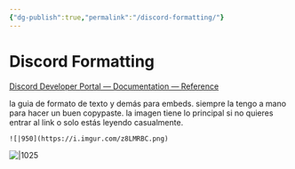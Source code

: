 ```yaml
---
{"dg-publish":true,"permalink":"/discord-formatting/"}
---
```



# Discord Formatting

[Discord Developer Portal — Documentation — Reference](https://discord.com/developers/docs/reference#message-formatting)

la guia de formato de texto y demás para embeds. siempre la tengo a mano para hacer un buen copypaste. la imagen tiene lo principal si no quieres entrar al link o solo estás leyendo casualmente.

	![|950](https://i.imgur.com/z8LMRBC.png)

![|1025](https://i.imgur.com/pmZdKFd.png)
